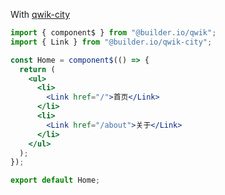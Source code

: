 With [qwik-city](https://qwik.builder.io/qwikcity/overview/)

```jsx
import { component$ } from "@builder.io/qwik";
import { Link } from "@builder.io/qwik-city";

const Home = component$(() => {
  return (
    <ul>
      <li>
        <Link href="/">首页</Link>
      </li>
      <li>
        <Link href="/about">关于</Link>
      </li>
    </ul>
  );
});

export default Home;
```

